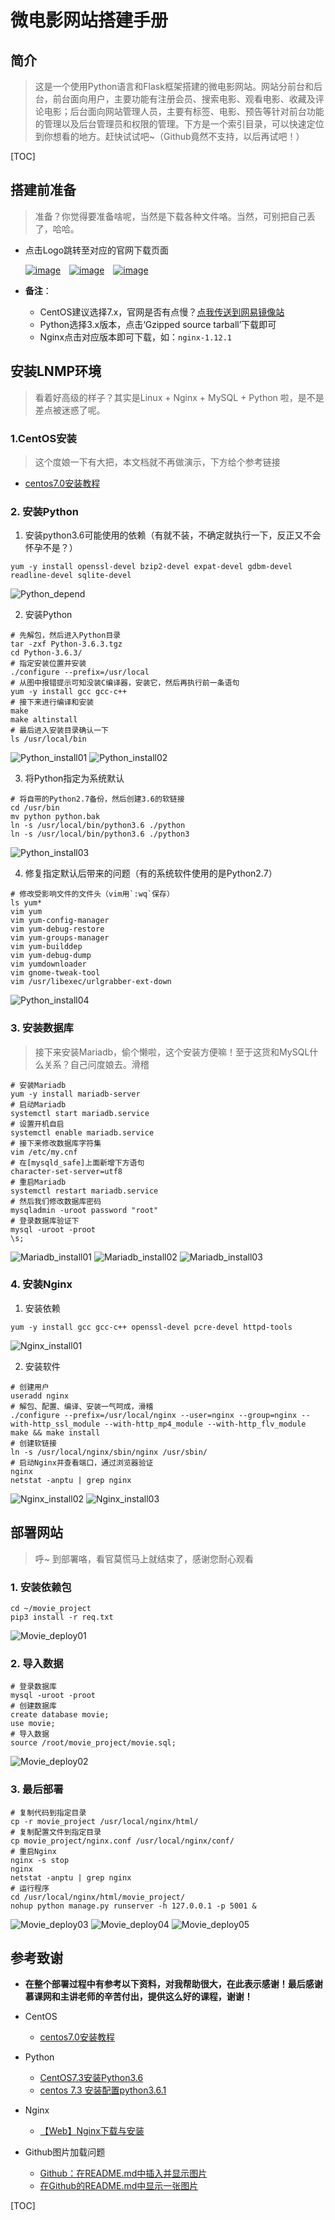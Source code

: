 # 微电影网站搭建手册

## 简介

> 这是一个使用Python语言和Flask框架搭建的微电影网站。网站分前台和后台，前台面向用户，主要功能有注册会员、搜索电影、观看电影、收藏及评论电影；后台面向网站管理人员，主要有标签、电影、预告等针对前台功能的管理以及后台管理员和权限的管理。下方是一个索引目录，可以快速定位到你想看的地方。赶快试试吧~（Github竟然不支持，以后再试吧！）

[TOC]

## 搭建前准备

> 准备？你觉得要准备啥呢，当然是下载各种文件咯。当然，可别把自己丢了，哈哈。

- 点击Logo跳转至对应的官网下载页面

  [![image](https://github.com/caozhiqiango/movie_project/raw/master/picture/CentOS_Logo.PNG "CentOS")](https://www.centos.org/download/)&emsp;[![image](https://github.com/caozhiqiango/movie_project/raw/master/picture/Python_Logo.PNG "Python")](https://www.python.org/downloads/)&emsp;[![image](https://github.com/caozhiqiango/movie_project/raw/master/picture/Nginx_Logo.PNG "Nginx")](http://nginx.org/en/download.html)

- **备注**：
  - CentOS建议选择7.x，官网是否有点慢？[点我传送到网易镜像站](http://mirrors.163.com/centos/7.4.1708/isos/x86_64/)
  - Python选择3.x版本，点击‘Gzipped source tarball’下载即可
  - Nginx点击对应版本即可下载，如：`nginx-1.12.1`


## 安装LNMP环境

> 看着好高级的样子？其实是Linux + Nginx + MySQL + Python 啦，是不是差点被迷惑了呢。

### 1.CentOS安装

> 这个度娘一下有大把，本文档就不再做演示，下方给个参考链接

- [centos7.0安装教程](https://jingyan.baidu.com/article/a3aad71aa180e7b1fa009676.html)

### 2. 安装Python

1. 安装python3.6可能使用的依赖（有就不装，不确定就执行一下，反正又不会怀孕不是？）
```
yum -y install openssl-devel bzip2-devel expat-devel gdbm-devel readline-devel sqlite-devel
```
![Python_depend](https://github.com/caozhiqiango/movie_project/raw/master/picture/Python_depend.PNG)

2. 安装Python
```
# 先解包，然后进入Python目录
tar -zxf Python-3.6.3.tgz
cd Python-3.6.3/
# 指定安装位置并安装
./configure --prefix=/usr/local
# 从图中报错提示可知没装C编译器，安装它，然后再执行前一条语句
yum -y install gcc gcc-c++
# 接下来进行编译和安装
make
make altinstall
# 最后进入安装目录确认一下
ls /usr/local/bin
```
![Python_install01](https://github.com/caozhiqiango/movie_project/raw/master/picture/Python_install01.PNG)
![Python_install02](https://github.com/caozhiqiango/movie_project/raw/master/picture/Python_install02.PNG)

3. 将Python指定为系统默认
```
# 将自带的Python2.7备份，然后创建3.6的软链接
cd /usr/bin
mv python python.bak
ln -s /usr/local/bin/python3.6 ./python
ln -s /usr/local/bin/python3.6 ./python3
```
![Python_install03](https://github.com/caozhiqiango/movie_project/raw/master/picture/Python_install03.PNG)

4. 修复指定默认后带来的问题（有的系统软件使用的是Python2.7）
```
# 修改受影响文件的文件头（vim用`:wq`保存）
ls yum*
vim yum
vim yum-config-manager
vim yum-debug-restore
vim yum-groups-manager
vim yum-builddep
vim yum-debug-dump
vim yumdownloader
vim gnome-tweak-tool
vim /usr/libexec/urlgrabber-ext-down
```
![Python_install04](https://github.com/caozhiqiango/movie_project/raw/master/picture/Python_install04.PNG)

### 3. 安装数据库

> 接下来安装Mariadb，偷个懒啦，这个安装方便嘛！至于这货和MySQL什么关系？自己问度娘去。滑稽

```
# 安装Mariadb
yum -y install mariadb-server
# 启动Mariadb
systemctl start mariadb.service
# 设置开机自启
systemctl enable mariadb.service
# 接下来修改数据库字符集
vim /etc/my.cnf
# 在[mysqld_safe]上面新增下方语句
character-set-server=utf8
# 重启Mariadb
systemctl restart mariadb.service
# 然后我们修改数据库密码
mysqladmin -uroot password "root"
# 登录数据库验证下
mysql -uroot -proot
\s;
```
![Mariadb_install01](https://github.com/caozhiqiango/movie_project/raw/master/picture/Mariadb_install01.PNG)
![Mariadb_install02](https://github.com/caozhiqiango/movie_project/raw/master/picture/Mariadb_install02.PNG)
![Mariadb_install03](https://github.com/caozhiqiango/movie_project/raw/master/picture/Mariadb_install03.PNG)

### 4. 安装Nginx

1. 安装依赖
```
yum -y install gcc gcc-c++ openssl-devel pcre-devel httpd-tools
```
![Nginx_install01](https://github.com/caozhiqiango/movie_project/raw/master/picture/Nginx_install01.PNG)

2. 安装软件
```
# 创建用户
useradd nginx
# 解包、配置、编译、安装一气呵成，滑稽
./configure --prefix=/usr/local/nginx --user=nginx --group=nginx --with-http_ssl_module --with-http_mp4_module --with-http_flv_module
make && make install
# 创建软链接
ln -s /usr/local/nginx/sbin/nginx /usr/sbin/
# 启动Nginx并查看端口，通过浏览器验证
nginx
netstat -anptu | grep nginx
```
![Nginx_install02](https://github.com/caozhiqiango/movie_project/raw/master/picture/Nginx_install02.PNG)
![Nginx_install03](https://github.com/caozhiqiango/movie_project/raw/master/picture/Nginx_install03.PNG)

## 部署网站

> 呼~ 到部署咯，看官莫慌马上就结束了，感谢您耐心观看

### 1. 安装依赖包

```
cd ~/movie_project
pip3 install -r req.txt
```
![Movie_deploy01](https://github.com/caozhiqiango/movie_project/raw/master/picture/Movie_deploy01.PNG)

### 2. 导入数据

```
# 登录数据库
mysql -uroot -proot
# 创建数据库
create database movie;
use movie;
# 导入数据
source /root/movie_project/movie.sql;
```
![Movie_deploy02](https://github.com/caozhiqiango/movie_project/raw/master/picture/Movie_deploy02.PNG)

### 3. 最后部署

```
# 复制代码到指定目录
cp -r movie_project /usr/local/nginx/html/
# 复制配置文件到指定目录
cp movie_project/nginx.conf /usr/local/nginx/conf/
# 重启Nginx
nginx -s stop
nginx
netstat -anptu | grep nginx
# 运行程序
cd /usr/local/nginx/html/movie_project/
nohup python manage.py runserver -h 127.0.0.1 -p 5001 &
```
![Movie_deploy03](https://github.com/caozhiqiango/movie_project/raw/master/picture/Movie_deploy03.PNG)
![Movie_deploy04](https://github.com/caozhiqiango/movie_project/raw/master/picture/Movie_deploy04.png)
![Movie_deploy05](https://github.com/caozhiqiango/movie_project/raw/master/picture/Movie_deploy05.png)

## 参考致谢

- **在整个部署过程中有参考以下资料，对我帮助很大，在此表示感谢！最后感谢慕课网和主讲老师的辛苦付出，提供这么好的课程，谢谢！**
- CentOS
  - [centos7.0安装教程](https://jingyan.baidu.com/article/a3aad71aa180e7b1fa009676.html)

- Python
  - [CentOS7.3安装Python3.6](http://blog.csdn.net/hobohero/article/details/54381475)
  - [centos 7.3 安装配置python3.6.1](http://www.cnblogs.com/cloud-80808174-sea/p/6902934.html)

- Nginx
  - [【Web】Nginx下载与安装](http://www.cnblogs.com/h--d/p/5756795.html)

- Github图片加载问题
  - [Github：在README.md中插入并显示图片](http://blog.csdn.net/linwh8/article/details/52775374)
  - [在Github的README.md中显示一张图片](http://blog.csdn.net/kongying19910218/article/details/50515990)

[TOC]